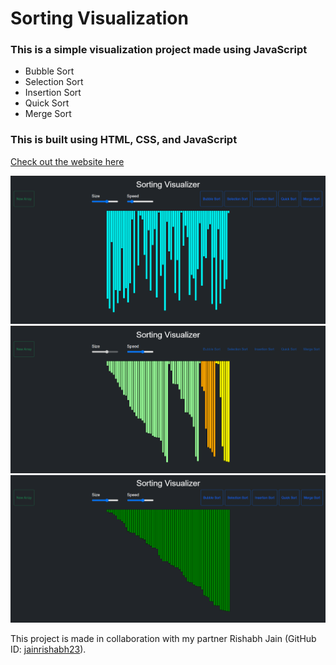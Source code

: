 # Sorting Visualization
### This is a simple visualization project made using JavaScript 
- Bubble Sort 
- Selection Sort
- Insertion Sort
- Quick Sort
- Merge Sort

### This is built using HTML, CSS, and JavaScript  
[Check out the website here](https://jainrishi23.github.io/Sorting-Visualizer-App/)

<img src="img/img1.png"> <br/>
<img src="img/img2.png"> <br/>
<img src="img/img3.png"> <br/>

This project is made in collaboration with my partner Rishabh Jain (GitHub ID: [jainrishabh23](https://github.com/jainrishabh23)).  
